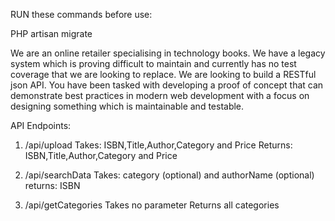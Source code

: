 RUN these commands before use:

PHP artisan migrate


We are an online retailer specialising in technology books. We have a legacy system which
is proving difficult to maintain and currently has no test coverage that we are looking to
replace. We are looking to build a RESTful json API. You have been tasked with developing
a proof of concept that can demonstrate best practices in modern web development with a
focus on designing something which is maintainable and testable.

API Endpoints:

1. /api/upload
    Takes: ISBN,Title,Author,Category and Price
    Returns: ISBN,Title,Author,Category and Price

2. /api/searchData
    Takes: category (optional) and authorName (optional)
    returns: ISBN

3. /api/getCategories
    Takes no parameter
    Returns all categories